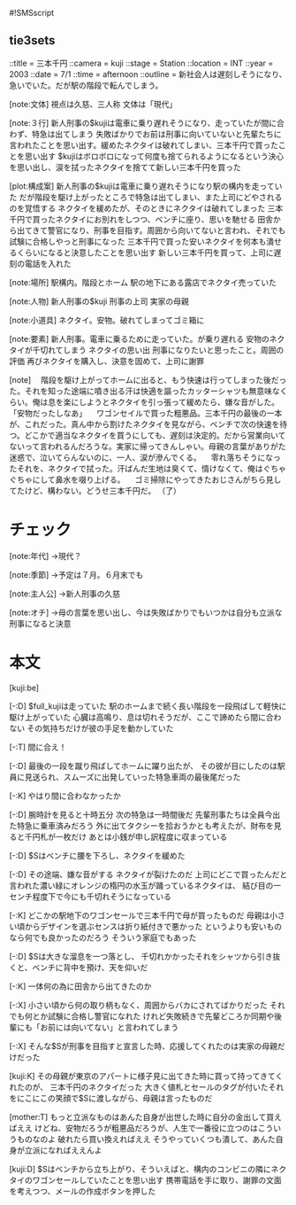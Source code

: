 #!SMSscript

## tie3sets

::title = 三本千円
::camera = kuji
::stage = Station
::location = INT
::year = 2003
::date = 7/1
::time = afternoon
::outline = 新社会人は遅刻しそうになり、急いでいた。だが駅の階段で転んでしまう。

[note:文体]
視点は久慈、三人称
文体は「現代」

[note:３行]
新人刑事の$kujiは電車に乗り遅れそうになり、走っていたが間に合わず、特急は出てしまう
失敗ばかりでお前は刑事に向いていないと先輩たちに言われたことを思い出す。緩めたネクタイは破れてしまい、三本千円で買ったことを思い出す
$kujiはボロボロになって何度も捨てられるようになるという決心を思い出し、涙を拭ったネクタイを捨てて新しい三本千円を買った

[plot:構成案]
新人刑事の$kujiは電車に乗り遅れそうになり駅の構内を走っていた
だが階段を駆け上がったところで特急は出てしまい、また上司にどやされるのを覚悟する
ネクタイを緩めたが、そのときにネクタイは破れてしまった
三本千円で買ったネクタイにお別れをしつつ、ベンチに座り、思いを馳せる
田舎から出てきて警官になり、刑事を目指す。周囲から向いてないと言われ、それでも試験に合格しやっと刑事になった
三本千円で買った安いネクタイを何本も潰せるくらいになると決意したことを思い出す
新しい三本千円を買って、上司に遅刻の電話を入れた

[note:場所]
駅構内。階段とホーム
駅の地下にある露店でネクタイ売っていた

[note:人物]
新人刑事の$kuji
刑事の上司
実家の母親

[note:小道具]
ネクタイ。安物。破れてしまってゴミ箱に

[note:要素]
新人刑事。電車に乗るために走っていた。が乗り遅れる
安物のネクタイが千切れてしまう
ネクタイの思い出
刑事になりたいと思ったこと。周囲の評価
再びネクタイを購入し、決意を固めて、上司に謝罪

[note]
　階段を駆け上がってホームに出ると、もう快速は行ってしまった後だった。それを知った途端に噴き出る汗は快適を謳ったカッターシャツも無意味なくらい。俺は息を楽にしようとネクタイを引っ張って緩めたら、嫌な音がした。
「安物だったしなあ」
　ワゴンセイルで買った粗悪品。三本千円の最後の一本が、これだった。真ん中から割けたネクタイを見ながら、ベンチで次の快速を待つ。どこかで適当なネクタイを買うにしても、遅刻は決定的。だから営業向いてないって言われるんだろうな。実家に帰ってきんしゃい。母親の言葉がありがた迷惑で、泣いてらんないのに、一人、涙が滲んでくる。
　零れ落ちそうになったそれを、ネクタイで拭った。汗ばんだ生地は臭くて、情けなくて、俺はぐちゃぐちゃにして鼻水を啜り上げる。
　ゴミ掃除にやってきたおじさんがちら見してたけど、構わない。どうせ三本千円だ。
（了）

# チェック

[note:年代]
→現代？

[note:季節]
→予定は７月。６月末でも

[note:主人公]
→新人刑事の久慈

[note:オチ]
→母の言葉を思い出し、今は失敗ばかりでもいつかは自分も立派な刑事になると決意

# 本文

[kuji:be]

[-:D]
$full_kujiは走っていた
駅のホームまで続く長い階段を一段飛ばして軽快に駆け上がっていた
心臓は高鳴り、息は切れそうだが、ここで諦めたら間に合わない
その気持ちだけが彼の手足を動かしていた

[-:T]
間に合え！

[-:D]
最後の一段を蹴り飛ばしてホームに躍り出たが、
その彼が目にしたのは駅員に見送られ、スムーズに出発していった特急車両の最後尾だった

[-:K]
やはり間に合わなかったか

[-:D]
腕時計を見ると十時五分
次の特急は一時間後だ
先輩刑事たちは全員今出た特急に乗車済みだろう
外に出てタクシーを拾おうかとも考えたが、財布を見ると千円札が一枚だけ
あとは小銭が申し訳程度に収まっている

[-:D]
$Sはベンチに腰を下ろし、ネクタイを緩めた

[-:D]
その途端、嫌な音がする
ネクタイが裂けたのだ
上司にどこで買ったんだと言われた濃い緑にオレンジの楕円の水玉が踊っているネクタイは、
結び目の一センチ程度下で今にも千切れそうになっている

[-:K]
どこかの駅地下のワゴンセールで三本千円で母が買ったものだ
母親は小さい頃からデザインを選ぶセンスは折り紙付きで悪かった
というよりも安いものなら何でも良かったのだろう
そういう家庭でもあった

[-:D]
$Sは大きな溜息を一つ落とし、
千切れかかったそれをシャツから引き抜くと、ベンチに背中を預け、天を仰いだ

[-:K]
一体何の為に田舎から出てきたのか

[-:X]
小さい頃から何の取り柄もなく、周囲からバカにされてばかりだった
それでも何とか試験に合格し警官になれた
けれど失敗続きで先輩どころか同期や後輩にも「お前には向いてない」と言われてしまう

[-:X]
そんな$Sが刑事を目指すと宣言した時、応援してくれたのは実家の母親だけだった

[kuji:K]
その母親が東京のアパートに様子見に出てきた時に買って持ってきてくれたのが、
三本千円のネクタイだった
大きく値札とセールのタグが付いたそれをにこにこの笑顔で$Sに渡しながら、母親は言ったものだ

[mother:T]
もっと立派なものはあんた自身が出世した時に自分の金出して買えばええ
けどね、安物だろうが粗悪品だろうが、人生で一番役に立つのはこういうものなのよ
破れたら買い換えればええ
そうやっていくつも潰して、あんた自身が立派になればええんよ

[kuji:D]
$Sはベンチから立ち上がり、そういえばと、構内のコンビニの隣にネクタイのワゴンセールしていたことを思い出す
携帯電話を手に取り、謝罪の文面を考えつつ、メールの作成ボタンを押した
